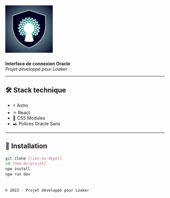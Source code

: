 # <img src="./src/assets/loaker_logo.jpeg" alt="Loaker" width="150"/>

**Interface de connexion Oracle**  
*Projet développé pour Loaker*

---

## 🛠 Stack technique
- ⚡️ Astro
- ⚛️ React
- 🎨 CSS Modules
- ✒️ Polices Oracle Sans

---

## 🚀 Installation
```bash
git clone [lien-du-depot]
cd [nom-du-projet]
npm install
npm run dev


© 2023 - Projet développé pour Loaker